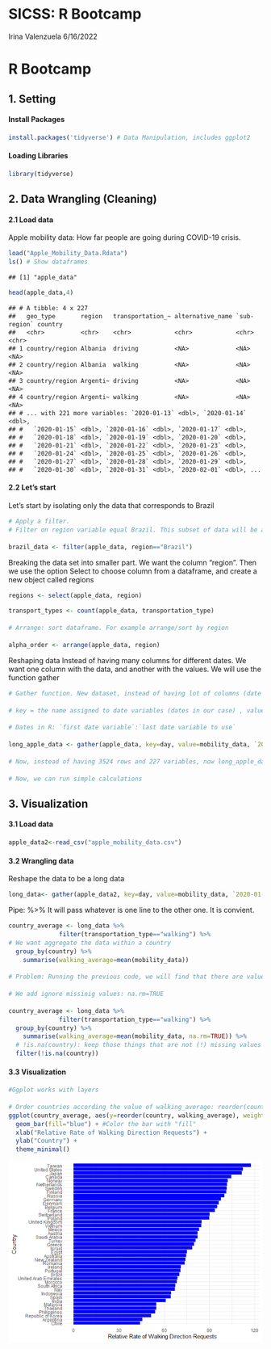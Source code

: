 SICSS: R Bootcamp
================
Irina Valenzuela
6/16/2022

# R Bootcamp

## 1. Setting

#### Install Packages

``` r
install.packages('tidyverse') # Data Manipulation, includes ggplot2
```

#### Loading Libraries

``` r
library(tidyverse)
```

## 2. Data Wrangling (Cleaning)

#### 2.1 Load data

Apple mobility data: How far people are going during COVID-19 crisis.

``` r
load("Apple_Mobility_Data.Rdata")
ls() # Show dataframes
```

    ## [1] "apple_data"

``` r
head(apple_data,4)
```

    ## # A tibble: 4 x 227
    ##   geo_type       region   transportation_~ alternative_name `sub-region` country
    ##   <chr>          <chr>    <chr>            <chr>            <chr>        <chr>  
    ## 1 country/region Albania  driving          <NA>             <NA>         <NA>   
    ## 2 country/region Albania  walking          <NA>             <NA>         <NA>   
    ## 3 country/region Argenti~ driving          <NA>             <NA>         <NA>   
    ## 4 country/region Argenti~ walking          <NA>             <NA>         <NA>   
    ## # ... with 221 more variables: `2020-01-13` <dbl>, `2020-01-14` <dbl>,
    ## #   `2020-01-15` <dbl>, `2020-01-16` <dbl>, `2020-01-17` <dbl>,
    ## #   `2020-01-18` <dbl>, `2020-01-19` <dbl>, `2020-01-20` <dbl>,
    ## #   `2020-01-21` <dbl>, `2020-01-22` <dbl>, `2020-01-23` <dbl>,
    ## #   `2020-01-24` <dbl>, `2020-01-25` <dbl>, `2020-01-26` <dbl>,
    ## #   `2020-01-27` <dbl>, `2020-01-28` <dbl>, `2020-01-29` <dbl>,
    ## #   `2020-01-30` <dbl>, `2020-01-31` <dbl>, `2020-02-01` <dbl>, ...

#### 2.2 Let’s start

Let’s start by isolating only the data that corresponds to Brazil

``` r
# Apply a filter. 
# Filter on region variable equal Brazil. This subset of data will be a new object called brazil_data

brazil_data <- filter(apple_data, region=="Brazil")
```

Breaking the data set into smaller part. We want the column “region”.
Then we use the option Select to choose column from a dataframe, and
create a new object called regions

``` r
regions <- select(apple_data, region)
```

``` r
transport_types <- count(apple_data, transportation_type)

# Arrange: sort dataframe. For example arrange/sort by region

alpha_order <- arrange(apple_data, region)
```

Reshaping data Instead of having many columns for different dates. We
want one column with the data, and another with the values. We will use
the function gather

``` r
# Gather function. New dataset, instead of having lot of columns (date columns), we are going to have lof of rows.  

# key = the name assigned to date variables (dates in our case) , value= new variable we will create. Then, tell the range of variables

# Dates in R: `first date variable`:`last date variable to use`

long_apple_data <- gather(apple_data, key=day, value=mobility_data, `2020-01-13`:`2020-08-20` )

# Now, instead of having 3524 rows and 227 variables, now long_apple_data has 801125 rows and 8 variables (columns)

# Now, we can run simple calculations
```

## 3. Visualization

#### 3.1 Load data

``` r
apple_data2<-read_csv("apple_mobility_data.csv")
```

#### 3.2 Wrangling data

Reshape the data to be a long data

``` r
long_data<- gather(apple_data2, key=day, value=mobility_data, `2020-01-13`:`2020-08-20`)
```

Pipe: %>% It will pass whatever is one line to the other one. It is
convient.

``` r
country_average <- long_data %>% 
              filter(transportation_type=="walking") %>% 
# We want aggregate the data within a country
  group_by(country) %>% 
    summarise(walking_average=mean(mobility_data))

# Problem: Running the previous code, we will find that there are values "NA". This is because of missing values.

# We add ignore missinig values: na.rm=TRUE

country_average <- long_data %>% 
              filter(transportation_type=="walking") %>% 
  group_by(country) %>% 
    summarise(walking_average=mean(mobility_data, na.rm=TRUE)) %>% 
  # !is.na(country): keep those things that are not (!) missing values in the country variables
  filter(!is.na(country))
```

#### 3.3 Visualization

``` r
#Ggplot works with layers

# Order countries according the value of walking_average: reorder(country, walking_average)
ggplot(country_average, aes(y=reorder(country, walking_average), weight=walking_average)) +
  geom_bar(fill="blue") + #Color the bar with "fill"
  xlab("Relative Rate of Walking Direction Requests") +
  ylab("Country") +
  theme_minimal()
```

![](r_bootcamp_files/figure-gfm/unnamed-chunk-8-1.png)<!-- -->
